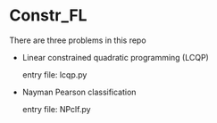 # Constr_FL


There are three problems in this repo
- Linear constrained quadratic programming (LCQP)
  
  entry file: lcqp.py
- Nayman Pearson classification
  
  entry file: NPclf.py
